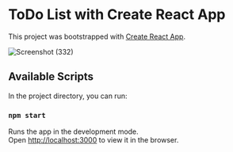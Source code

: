 # ToDo List with Create React App

This project was bootstrapped with [Create React App](https://github.com/facebook/create-react-app).

![Screenshot (332)](https://user-images.githubusercontent.com/49118089/102019374-3e554b80-3d99-11eb-959a-7982a1c8cb2f.png)

## Available Scripts

In the project directory, you can run:

### `npm start`

Runs the app in the development mode.\
Open [http://localhost:3000](http://localhost:3000) to view it in the browser.
